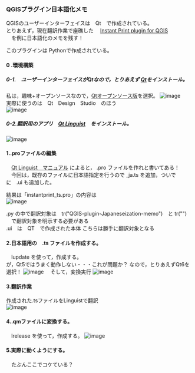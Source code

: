 ### QGISプラグイン日本語化メモ  
 QGISのユーザーインターフェイスは　Qt　で作成されている。  
 とりあえず，現在翻訳作業で座礁した
 　[Instant Print plugin for QGIS](https://github.com/sourcepole/qgis-instantprint-plugin)  
 　を例に日本語化のメモを残す！  
 
 このプラグインは Pythonで作成されている。  
 
#### 0 .環境構築  
##### 0-1.　ユーザーインターフェイスがQtなので，とりあえず [Qt](https://www.qt.io/ja-jp/download-open-source)をインストール。 
 私は，趣味+オープンソースなので，[Qtオープンソース版](https://www.qt.io/ja-jp/download-open-source)を選択。
 ![image](https://user-images.githubusercontent.com/86514652/179387559-5d1dee7a-26d8-492f-aebc-91234476bd5a.png)  
 実際に使うのは　Qt　Design　Studio　のほう  
 ![image](https://user-images.githubusercontent.com/86514652/179393788-22a16f02-0776-4f24-b07a-af8a03bec9de.png)

 
##### 0-2.翻訳用のアプリ　[Qt Linguist](https://download.qt.io/linguist_releases/)　をインストール。  
![image](https://user-images.githubusercontent.com/86514652/179392618-a91e69d8-7e3d-4f6c-9b3e-0e63995316f7.png)  

#### 1..proファイルの編集
　[Qt Linguist　マニュアル](https://doc.qt.io/qt-6/linguist-programmers.html)  によると， .pro ファイルを作れと書いてある！  
　今回は，既存のファイルに日本語指定を行うので _ja.ts を追加，ついでに　.ui も追加した。  

結果は「instantprint_ts.pro」の内容は  
![image](https://user-images.githubusercontent.com/86514652/179394298-96992633-390a-42d7-bda3-e22bfc84641e.png)

.py の中で翻訳対象は　tr("QGIS-plugin-Japaneseization-memo")　と tr("") 　で翻訳対象を明示する必要がある  
.ui　は　QT　で作成された本体  こちらは勝手に翻訳対象となる

#### 2.日本語用の　.ts ファイルを作成する。  
　lupdate  を使って，作成する。  
 が，Qt5ではうまく動作しない・・・これが問題か？
 なので，とりあえずQt6を選択！
 ![image](https://user-images.githubusercontent.com/86514652/179393972-4f460f7c-e45b-4560-8c4a-1dbcda31471b.png)
　そして，変換実行
![image](https://user-images.githubusercontent.com/86514652/179394332-bc7e2850-6c65-4007-9b10-a9a95a8df156.png)

#### 3.翻訳作業
 作成された.tsファイルをLinguistで翻訳  
![image](https://user-images.githubusercontent.com/86514652/179394445-8857dbda-69b7-4198-8013-0639feebbcf5.png)

#### 4..qmファイルに変換する。  
　lrelease    を使って，作成する。
![image](https://user-images.githubusercontent.com/86514652/179394467-8504fd26-7a34-46ad-9859-b088edaddfcf.png)

#### 5.実際に動くようにする。  
　たぶんここでコケている？  
